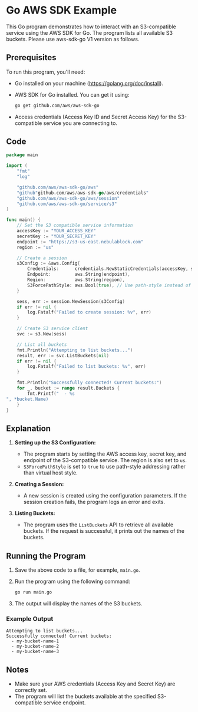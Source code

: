 # Go AWS SDK Example

This Go program demonstrates how to interact with an S3-compatible service using the AWS SDK for Go. The program lists all available S3 buckets.
Please use aws-sdk-go V1 version as follows.

## Prerequisites

To run this program, you'll need:

- Go installed on your machine (https://golang.org/doc/install).
- AWS SDK for Go installed. You can get it using:

  ```bash
  go get github.com/aws/aws-sdk-go
  ```

- Access credentials (Access Key ID and Secret Access Key) for the S3-compatible service you are connecting to.

## Code

```go
package main

import (
	"fmt"
	"log"

	"github.com/aws/aws-sdk-go/aws"
	"github"github.com/aws/aws-sdk-go/aws/credentials"
	"github.com/aws/aws-sdk-go/aws/session"
	"github.com/aws/aws-sdk-go/service/s3"
)

func main() {
	// Set the S3 compatible service information
	accessKey := "YOUR_ACCESS_KEY"
	secretKey := "YOUR_SECRET_KEY"
	endpoint := "https://s3-us-east.nebulablock.com"
	region := "us"

	// Create a session
	s3Config := &aws.Config{
		Credentials:      credentials.NewStaticCredentials(accessKey, secretKey, ""),
		Endpoint:         aws.String(endpoint),
		Region:           aws.String(region),
		S3ForcePathStyle: aws.Bool(true), // Use path-style instead of virtual host style
	}

	sess, err := session.NewSession(s3Config)
	if err != nil {
		log.Fatalf("Failed to create session: %v", err)
	}

	// Create S3 service client
	svc := s3.New(sess)

	// List all buckets
	fmt.Println("Attempting to list buckets...")
	result, err := svc.ListBuckets(nil)
	if err != nil {
		log.Fatalf("Failed to list buckets: %v", err)
	}

	fmt.Println("Successfully connected! Current buckets:")
	for _, bucket := range result.Buckets {
		fmt.Printf("  - %s
", *bucket.Name)
	}
}
```

## Explanation

1. **Setting up the S3 Configuration:**
   - The program starts by setting the AWS access key, secret key, and endpoint of the S3-compatible service. The region is also set to `us`.
   - `S3ForcePathStyle` is set to `true` to use path-style addressing rather than virtual host style.

2. **Creating a Session:**
   - A new session is created using the configuration parameters. If the session creation fails, the program logs an error and exits.

3. **Listing Buckets:**
   - The program uses the `ListBuckets` API to retrieve all available buckets. If the request is successful, it prints out the names of the buckets.

## Running the Program

1. Save the above code to a file, for example, `main.go`.
2. Run the program using the following command:

   ```bash
   go run main.go
   ```

3. The output will display the names of the S3 buckets.

### Example Output

```
Attempting to list buckets...
Successfully connected! Current buckets:
  - my-bucket-name-1
  - my-bucket-name-2
  - my-bucket-name-3
```

## Notes

- Make sure your AWS credentials (Access Key and Secret Key) are correctly set.
- The program will list the buckets available at the specified S3-compatible service endpoint.
